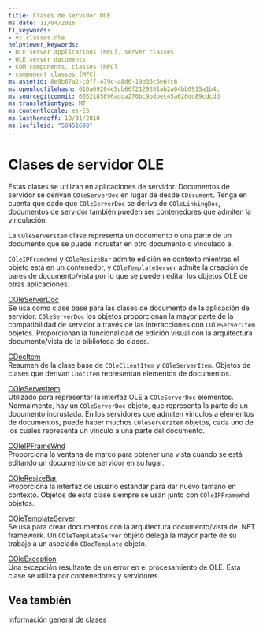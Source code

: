 ```yaml
---
title: Clases de servidor OLE
ms.date: 11/04/2016
f1_keywords:
- vc.classes.ole
helpviewer_keywords:
- OLE server applications [MFC], server classes
- OLE server documents
- COM components, classes [MFC]
- component classes [MFC]
ms.assetid: 8e9b67a2-c0ff-479c-a8d6-19b36c5e6fc6
ms.openlocfilehash: 610a69204e5cb66f2129351ab2a04bb0915a1b4c
ms.sourcegitcommit: 6052185696adca270bc9bdbec45a626dd89cdcdd
ms.translationtype: MT
ms.contentlocale: es-ES
ms.lasthandoff: 10/31/2018
ms.locfileid: "50451693"
---
```

# <a name="ole-server-classes"></a>Clases de servidor OLE

Estas clases se utilizan en aplicaciones de servidor. Documentos de servidor se derivan `COleServerDoc` en lugar de desde `CDocument`. Tenga en cuenta que dado que `COleServerDoc` se deriva de `COleLinkingDoc`, documentos de servidor también pueden ser contenedores que admiten la vinculación.

La `COleServerItem` clase representa un documento o una parte de un documento que se puede incrustar en otro documento o vinculado a.

`COleIPFrameWnd` y `COleResizeBar` admite edición en contexto mientras el objeto está en un contenedor, y `COleTemplateServer` admite la creación de pares de documento/vista por lo que se pueden editar los objetos OLE de otras aplicaciones.

[COleServerDoc](../mfc/reference/coleserverdoc-class.md)<br/>
Se usa como clase base para las clases de documento de la aplicación de servidor. `COleServerDoc` los objetos proporcionan la mayor parte de la compatibilidad de servidor a través de las interacciones con `COleServerItem` objetos. Proporcionan la funcionalidad de edición visual con la arquitectura documento/vista de la biblioteca de clases.

[CDocItem](../mfc/reference/cdocitem-class.md)<br/>
Resumen de la clase base de `COleClientItem` y `COleServerItem`. Objetos de clases que derivan `CDocItem` representan elementos de documentos.

[COleServerItem](../mfc/reference/coleserveritem-class.md)<br/>
Utilizado para representar la interfaz OLE a `COleServerDoc` elementos. Normalmente, hay un `COleServerDoc` objeto, que representa la parte de un documento incrustada. En los servidores que admiten vínculos a elementos de documentos, puede haber muchos `COleServerItem` objetos, cada uno de los cuales representa un vínculo a una parte del documento.

[COleIPFrameWnd](../mfc/reference/coleipframewnd-class.md)<br/>
Proporciona la ventana de marco para obtener una vista cuando se está editando un documento de servidor en su lugar.

[COleResizeBar](../mfc/reference/coleresizebar-class.md)<br/>
Proporciona la interfaz de usuario estándar para dar nuevo tamaño en contexto. Objetos de esta clase siempre se usan junto con `COleIPFrameWnd` objetos.

[COleTemplateServer](../mfc/reference/coletemplateserver-class.md)<br/>
Se usa para crear documentos con la arquitectura documento/vista de .NET framework. Un `COleTemplateServer` objeto delega la mayor parte de su trabajo a un asociado `CDocTemplate` objeto.

[COleException](../mfc/reference/coleexception-class.md)<br/>
Una excepción resultante de un error en el procesamiento de OLE. Esta clase se utiliza por contenedores y servidores.

## <a name="see-also"></a>Vea también

[Información general de clases](../mfc/class-library-overview.md)

